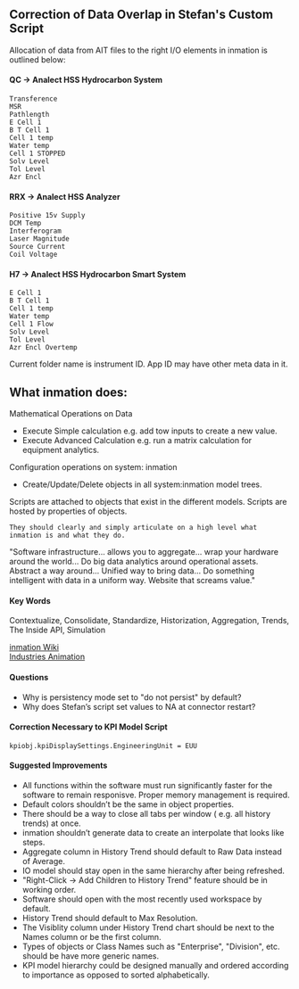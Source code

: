 ## Correction of Data Overlap in Stefan's Custom Script

Allocation of data from AIT files to the right I/O elements in inmation is outlined below:

#### QC -> Analect HSS Hydrocarbon System

```
Transference
MSR
Pathlength
E Cell 1
B T Cell 1
Cell 1 temp
Water temp
Cell 1 STOPPED
Solv Level
Tol Level
Azr Encl
```
#### RRX -> Analect HSS Analyzer

```
Positive 15v Supply
DCM Temp
Interferogram
Laser Magnitude
Source Current
Coil Voltage
```
#### H7 -> Analect HSS Hydrocarbon Smart System

```
E Cell 1
B T Cell 1
Cell 1 temp
Water temp
Cell 1 Flow
Solv Level
Tol Level
Azr Encl Overtemp
```

Current folder name is instrument ID.
App ID may have other meta data in it.


## What inmation does:

Mathematical Operations on Data
  * Execute Simple calculation e.g. add tow inputs to create a new value.
  * Execute Advanced Calculation e.g. run a matrix calculation for equipment analytics.
  
Configuration operations on system: inmation
  * Create/Update/Delete objects in all system:inmation model trees.

Scripts are attached to objects that exist in the different models.
Scripts are hosted by properties of objects.

```
They should clearly and simply articulate on a high level what inmation is and what they do.
```
"Software infrastructure... allows you to aggregate... wrap your hardware around the world...
Do big data analytics around operational assets.
Abstract a way around...
Unified way to bring data...
Do something intelligent with data in a uniform way. Website that screams value."

#### Key Words

Contextualize, Consolidate, Standardize, Historization, Aggregation, Trends, The Inside API, Simulation

[inmation Wiki](https://inmation.com/wiki/index.php?title=Main_Page)</br>
[Industries Animation](https://www.inmation.com/industries_animations/energy_and_utilities/energy_and_utilities.html)

#### Questions

* Why is persistency mode set to "do not persist" by default?
* Why does Stefan’s script set values to NA at connector restart?

#### Correction Necessary to KPI Model Script
```
kpiobj.kpiDisplaySettings.EngineeringUnit = EUU
```

#### Suggested Improvements

*  All functions within the software must run significantly faster for the software to remain responisve. Proper memory management is required.
* Default colors shouldn’t be the same in object properties.
* There should be a way to close all tabs per window ( e.g. all history trends) at once.
* inmation shouldn’t generate data to create an interpolate that looks like steps.
* Aggregate column in History Trend should default to Raw Data instead of Average.
* IO model should stay open in the same hierarchy after being refreshed.
* "Right-Click -> Add Children to History Trend" feature should be in working order.
* Software should open with the most recently used workspace by default.
* History Trend should default to Max Resolution.
* The Visiblity column under History Trend chart should be next to the Names column or be the first column.
* Types of objects or Class Names such as "Enterprise", "Division", etc. should be have more generic names.
* KPI model hierarchy could be designed manually and ordered according to importance as opposed to sorted alphabetically.
